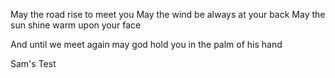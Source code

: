 May the road rise to meet you
May the wind be always at your back
May the sun shine warm upon your face

And until we meet again
may god hold you in the palm of his hand

Sam's Test 
